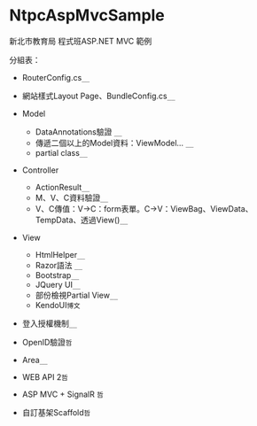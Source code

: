 # NtpcAspMvcSample
新北市教育局 程式班ASP.NET MVC 範例

分組表：

* RouterConfig.cs`__`

* 網站樣式Layout Page、BundleConfig.cs`__`

* Model
    * DataAnnotations驗證 `__`
    * 傳遞二個以上的Model資料：ViewModel… `__`
    * partial class`__`
	
* Controller
    * ActionResult`__`
    * M、V、C資料驗證`__`
    * V、C傳值：V→C：form表單。C→V：ViewBag、ViewData、TempData、透過View()`__`

* View	
    * HtmlHelper`__`
    * Razor語法 `__`
    * Bootstrap`__`
    * JQuery UI`__`
    * 部份檢視Partial View`__`
    * KendoUI`博文`	

* 登入授權機制`__`

* OpenID驗證`哲`
	
* Area`__`

* WEB API 2`哲`

* ASP MVC + SignalR `哲`

* 自訂基架Scaffold`哲`
